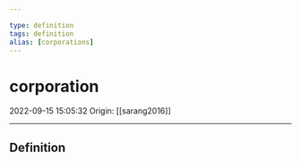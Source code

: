 ```yaml
---

type: definition
tags: definition
alias: [corporations]
---
```


# corporation

2022-09-15 15:05:32
Origin: [[sarang2016]]

---

## Definition
